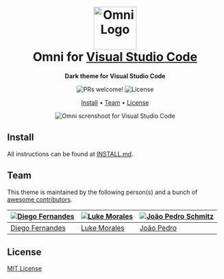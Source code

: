 <h1 align="center">
  <br>
  <img src="https://storage.googleapis.com/golden-wind/github/omni/omni.png" alt="Omni Logo" width="100">
  <br>
  Omni for <a href="https://code.visualstudio.com/">Visual Studio Code</a>
  <br>
</h1>

<p align="center">
  <strong>Dark theme for Visual Studio Code</strong>
</p>

<p align="center">
  <img src="https://img.shields.io/badge/PRs-welcome-%235FCC6F.svg" alt="PRs welcome!" />

  <img alt="License" src="https://img.shields.io/badge/license-MIT-%235FCC6F">
</p>

<p align="center">
  <a href="#install">Install</a> •
  <a href="#team">Team</a> •
  <a href="#license">License</a>
</p>

<p align="center">
  <img alt="Omni screnshoot for Visual Studio Code" src="https://i.imgur.com/vUQNEXV.png">
</p>

## Install

All instructions can be found at [INSTALL.md](https://github.com/getomni/visual-studio-code/blob/master/./INSTALL.md).

## Team

This theme is maintained by the following person(s) and a bunch of [awesome contributors](https://github.com/getomni/visual-studio-code/graphs/contributors).

| [![Diego Fernandes](https://github.com/diego3g.png?size=100)](https://github.com/diego3g) | [![Luke Morales](https://github.com/lukemorales.png?size=100)](https://github.com/lukemorales) | [![João Pedro Schmitz](https://github.com/jpedroschmitz.png?size=100)](https://github.com/lukemorales) |
| ----------------------------------------------------------------------------------------- | ---------------------------------------------------------------------------------------------- | ------------------------------------------------------------------------------------------------------ |
| [Diego Fernandes](https://github.com/diego3g)                                             | [Luke Morales](https://github.com/lukemorales)                                                 | [João Pedro](https://github.com/jpedroschmitz)                                                         |

## License

[MIT License](https://github.com/getomni/visual-studio-code/blob/master/./LICENSE.md)
